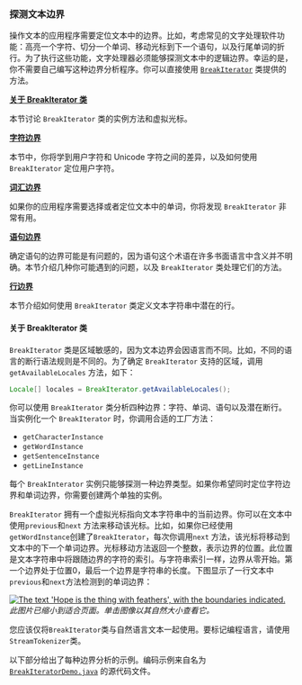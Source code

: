 ### 探测文本边界

操作文本的应用程序需要定位文本中的边界。比如，考虑常见的文字处理软件功能：高亮一个字符、切分一个单词、移动光标到下一个语句，以及行尾单词的折行。为了执行这些功能，文字处理器必须能够探测文本中的逻辑边界。幸运的是，你不需要自己编写这种边界分析程序。你可以直接使用 [`BreakIterator`](https://docs.oracle.com/javase/8/docs/api/java/text/BreakIterator.html)  类提供的方法。

**[关于 BreakIterator 类](https://docs.oracle.com/javase/tutorial/i18n/text/about.html)**

本节讨论 `BreakIterator` 类的实例方法和虚拟光标。

**[字符边界](https://docs.oracle.com/javase/tutorial/i18n/text/char.html)**

本节中，你将学到用户字符和 Unicode 字符之间的差异，以及如何使用 `BreakIterator` 定位用户字符。

**[词汇边界](https://docs.oracle.com/javase/tutorial/i18n/text/word.html)**

如果你的应用程序需要选择或者定位文本中的单词，你将发现 `BreakIterator` 非常有用。

**[语句边界](https://docs.oracle.com/javase/tutorial/i18n/text/sentence.html)**

确定语句的边界可能是有问题的，因为语句这个术语在许多书面语言中含义并不明确。本节介绍几种你可能遇到的问题，以及 `BreakIterator` 类处理它们的方法。

**[行边界](https://docs.oracle.com/javase/tutorial/i18n/text/line.html)**

本节介绍如何使用 `BreakIterator` 类定义文本字符串中潜在的行。

#### 关于 BreakIterator 类

`BreakIterator` 类是区域敏感的，因为文本边界会因语言而不同。比如，不同的语言的断行语法规则是不同的。为了确定 `BreakIterator` 支持的区域，调用 `getAvailableLocales` 方法，如下：

```java
Locale[] locales = BreakIterator.getAvailableLocales();
```

你可以使用 `BreakIterator` 类分析四种边界：字符、单词、语句以及潜在断行。当实例化一个 `BreakIterator` 时，你调用合适的工厂方法：

* `getCharacterInstance`
* `getWordInstance`
* `getSentenceInstance`
* `getLineInstance`

每个 `BreakInterator` 实例只能够探测一种边界类型。如果你希望同时定位字符边界和单词边界，你需要创建两个单独的实例。

`BreakIterator` 拥有一个虚拟光标指向文本字符串中的当前边界。你可以在文本中使用`previous`和`next` 方法来移动该光标。比如，如果你已经使用`getWordInstance`创建了`BreakIterator`，每次你调用`next` 方法，该光标将移动到文本中的下一个单词边界。光标移动方法返回一个整数，表示边界的位置。此位置是文本字符串中将跟随边界的字符的索引。与字符串索引一样，边界从零开始。第一个边界处于位置0，最后一个边界是字符串的长度。下图显示了一行文本中`previous`和`next`方法检测到的单词边界：

[![The text 'Hope is the thing with feathers', with the boundaries indicated.](https://docs.oracle.com/javase/tutorial/figures/i18n/i18n-4.gif)](https://docs.oracle.com/javase/tutorial/figures/i18n/i18n-4.gif)
*此图片已缩小到适合页面。单击图像以其自然大小查看它。*

您应该仅将`BreakIterator`类与自然语言文本一起使用。要标记编程语言，请使用`StreamTokenizer`类。

以下部分给出了每种边界分析的示例。编码示例来自名为 [`BreakIteratorDemo.java`](https://docs.oracle.com/javase/tutorial/i18n/text/examples/BreakIteratorDemo.java) 的源代码文件。

